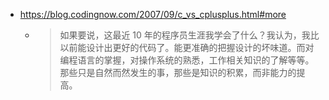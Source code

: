 - https://blog.codingnow.com/2007/09/c_vs_cplusplus.html#more
	- > 如果要说，这最近 10 年的程序员生涯我学会了什么？我认为，我比以前能设计出更好的代码了。能更准确的把握设计的坏味道。而对编程语言的掌握，对操作系统的熟悉，工作相关知识的了解等等。那些只是自然而然发生的事，那些是知识的积累，而非能力的提高。